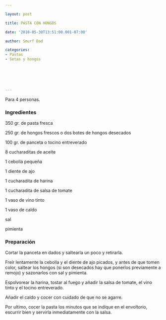 ```yaml
---

layout: post

title: PASTA CON HONGOS

date: '2010-05-30T13:51:00.001-07:00'

author: Smurf Dad

categories:
- Pastas
- Setas y hongos






---
```


Para 4 personas.

<h3>Ingredientes</h3>

350 gr. de pasta fresca

250 gr. de hongos frescos o dos botes de hongos desecados

100 gr. de panceta o tocino entreverado

8 cucharaditas de aceite

1 cebolla pequeña

1 diente de ajo

1 cucharadita de harina

1 cucharadita de salsa de tomate

1 vaso de vino tinto

1 vaso de caldo

sal

pimienta

<h3>Preparación</h3>

Cortar la panceta en dados y saltearla un poco y retirarla.

Freír lentamente la cebolla y el diente de ajo picados, y antes de que tomen color, saltear los hongos (si son desecados hay que ponerlos previamente a remojo) y sazonarlos con sal y pimienta.

Espolvorear la harina, tostar al fuego y añadir la salsa de tomate, el vino tinto y el tocino entreverado.

Añadir el caldo y cocer con cuidado de que no se agarre.

Por ultimo, cocer la pasta los minutos que se indique en el envoltorio, escurrir bien y servirla  inmediatamente con la salsa.